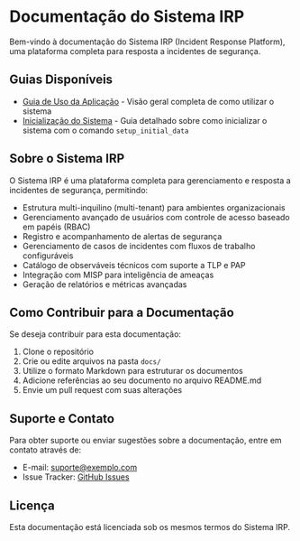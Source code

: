# Documentação do Sistema IRP

Bem-vindo à documentação do Sistema IRP (Incident Response Platform), uma plataforma completa para resposta a incidentes de segurança.

## Guias Disponíveis

- [Guia de Uso da Aplicação](guia_de_uso.md) - Visão geral completa de como utilizar o sistema
- [Inicialização do Sistema](inicializacao_do_sistema.md) - Guia detalhado sobre como inicializar o sistema com o comando `setup_initial_data`

## Sobre o Sistema IRP

O Sistema IRP é uma plataforma completa para gerenciamento e resposta a incidentes de segurança, permitindo:

- Estrutura multi-inquilino (multi-tenant) para ambientes organizacionais
- Gerenciamento avançado de usuários com controle de acesso baseado em papéis (RBAC)
- Registro e acompanhamento de alertas de segurança
- Gerenciamento de casos de incidentes com fluxos de trabalho configuráveis
- Catálogo de observáveis técnicos com suporte a TLP e PAP
- Integração com MISP para inteligência de ameaças
- Geração de relatórios e métricas avançadas

## Como Contribuir para a Documentação

Se deseja contribuir para esta documentação:

1. Clone o repositório
2. Crie ou edite arquivos na pasta `docs/`
3. Utilize o formato Markdown para estruturar os documentos
4. Adicione referências ao seu documento no arquivo README.md
5. Envie um pull request com suas alterações

## Suporte e Contato

Para obter suporte ou enviar sugestões sobre a documentação, entre em contato através de:

- E-mail: [suporte@exemplo.com](mailto:suporte@exemplo.com)
- Issue Tracker: [GitHub Issues](https://github.com/seu-usuario/irp/issues)

## Licença

Esta documentação está licenciada sob os mesmos termos do Sistema IRP. 